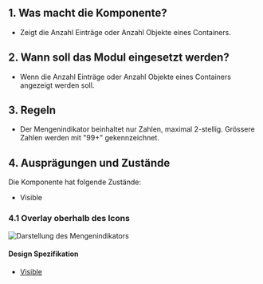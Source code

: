## 1. Was macht die Komponente?
* Zeigt die Anzahl Einträge oder Anzahl Objekte eines Containers.  

## 2. Wann soll das Modul eingesetzt werden?
* Wenn die Anzahl Einträge oder Anzahl Objekte eines Containers angezeigt werden soll. 

## 3. Regeln
* Der Mengenindikator beinhaltet nur Zahlen, maximal 2-stellig. Grössere Zahlen werden mit "99+" gekennzeichnet. 

## 4. Ausprägungen und Zustände
Die Komponente hat folgende Zustände:
* Visible

### 4.1 Overlay oberhalb des Icons
![Darstellung des Mengenindikators](https://raw.githubusercontent.com/sbb-design-systems/sbb-design-system/master/webapp/components/quantity-indicator/images/quantity_indicator_default.png 'class: image')

#### Design Spezifikation
* [Visible](https://sbb.invisionapp.com/d/main#/console/17140415/365541438/inspect)